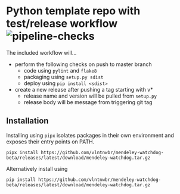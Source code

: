 # Python template repo with test/release workflow ![pipeline-checks][pl-checks]

The included workflow will...
- perform the following checks on push to master branch
    - code using `pylint` and `flake8`
    - packaging using `setup.py sdist`
    - deploy using `pip install <sdist>`
- create a new release after pushing a tag starting with v*
    - release name and version will be pulled from `setup.py`
    - release body will be message from triggering git tag

## Installation
Installing using `pipx` isolates packages in their own environment and
exposes their entry points on PATH.
```
pipx install https://github.com/vlntnwbr/mendeley-watchdog-beta/releases/latest/download/mendeley-watchdog.tar.gz
```
Alternatively install using
```
pip install https://github.com/vlntnwbr/mendeley-watchdog-beta/releases/latest/download/mendeley-watchdog.tar.gz
```

[pl-checks]: https://github.com/vlntnwbr/mendeley-watchdog-beta/workflows/checks/badge.svg